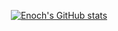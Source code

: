 <div align="center">

[![Enoch's GitHub stats](https://github-readme-stats.vercel.app/api?username=enochkan&show_icons=true&theme=codeSTACKr&hide_title=True&rank_icon=percentile&show=prs_merged)](https://github.com/anuraghazra/github-readme-stats)

</div>
